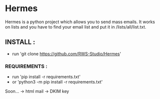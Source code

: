 # Hermes

Hermes is a python project which allows you to send mass emails. 
It works on lists and you have to find your email list and put it in /lists/all/list.txt.

## INSTALL : 
  - run 'git clone https://github.com/RWS-Studio/Hermes'

### REQUIREMENTS :
  - run 'pip install -r requirements.txt'
  - or 'python3 -m pip install -r requirements.txt'

Soon...
-> html mail
-> DKIM key
